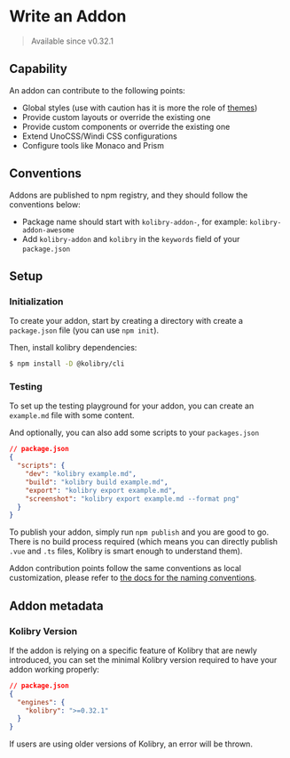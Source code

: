 # Write an Addon

> Available since v0.32.1

## Capability

An addon can contribute to the following points:

- Global styles (use with caution has it is more the role of [themes](/themes/use))
- Provide custom layouts or override the existing one
- Provide custom components or override the existing one
- Extend UnoCSS/Windi CSS configurations
- Configure tools like Monaco and Prism

## Conventions

Addons are published to npm registry, and they should follow the conventions below:

- Package name should start with `kolibry-addon-`, for example: `kolibry-addon-awesome`
- Add `kolibry-addon` and `kolibry` in the `keywords` field of your `package.json`

## Setup

### Initialization

To create your addon, start by creating a directory with create a `package.json` file (you can use `npm init`).

Then, install kolibry dependencies:

```bash
$ npm install -D @kolibry/cli
```

### Testing

To set up the testing playground for your addon, you can create an `example.md` file with some content.

And optionally, you can also add some scripts to your `packages.json`

```json
// package.json
{
  "scripts": {
    "dev": "kolibry example.md",
    "build": "kolibry build example.md",
    "export": "kolibry export example.md",
    "screenshot": "kolibry export example.md --format png"
  }
}
```

To publish your addon, simply run `npm publish` and you are good to go. There is no build process required (which means you can directly publish `.vue` and `.ts` files, Kolibry is smart enough to understand them).

Addon contribution points follow the same conventions as local customization, please refer to [the docs for the naming conventions](/custom/). 

## Addon metadata

### Kolibry Version

If the addon is relying on a specific feature of Kolibry that are newly introduced, you can set the minimal Kolibry version required to have your addon working properly:

```json
// package.json
{
  "engines": {
    "kolibry": ">=0.32.1"
  }
}
```

If users are using older versions of Kolibry, an error will be thrown.
